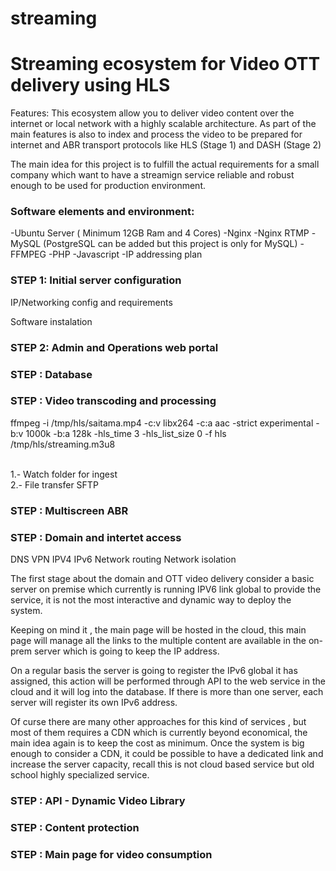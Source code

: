# streaming
<h1>Streaming ecosystem for Video OTT delivery using HLS </h1>

Features: 
This ecosystem allow you to deliver video content over the internet or local network with a highly scalable architecture. As part of the main features is also to index and process the video to be prepared for internet and ABR transport protocols like HLS (Stage 1) and DASH (Stage 2)

The main idea for this project is to fulfill the actual requirements for a small company which want to have a streamign service reliable and robust enough to be used for production environment.

<h3>Software elements and environment:</h3>

-Ubuntu Server ( Minimum 12GB Ram and 4 Cores)
-Nginx
-Nginx RTMP
-MySQL (PostgreSQL can be added but this project is only for MySQL)
-FFMPEG
-PHP
-Javascript
-IP addressing plan

<h3>STEP 1: Initial server configuration</h3>

IP/Networking config and requirements

Software instalation

<h3> STEP 2: Admin and Operations web portal </h3>

<h3> STEP : Database </h3> 

<h3> STEP : Video transcoding and processing </h3>

ffmpeg -i /tmp/hls/saitama.mp4 -c:v libx264 -c:a aac -strict experimental -b:v 1000k -b:a 128k -hls_time 3 -hls_list_size 0 -f hls /tmp/hls/streaming.m3u8

<br>
1.- Watch folder for ingest
<br>
2.- File transfer SFTP


<h3> STEP : Multiscreen ABR </h3>

<h3> STEP : Domain and intertet access </h3>

DNS
VPN
IPV4
IPv6
Network routing
Network isolation

The first stage about the domain and OTT video delivery consider a basic server on premise which currently is running IPV6 link global to provide the service,
it is not the most interactive and dynamic way to deploy the system. 

Keeping on mind it , the main page will be hosted in the cloud, this main page will manage all the links to the multiple content are available in the on-prem server which is going to keep the IP address.

On a regular basis the server is going to register the IPv6 global it has assigned, this action will be performed through API to the web service in the cloud and it will log into the database.
If there is more than one server, each server will register its own IPv6 address.

Of curse there are many other approaches for this kind of services , but most of them requires a CDN which is currently beyond economical, the main idea again is to keep the cost as minimum.
Once the system is big enough to consider a CDN, it could be possible to have a dedicated link and increase the server capacity, recall this is not cloud based service but old school highly specialized service.

<h3> STEP : API - Dynamic Video Library </h3>

<h3> STEP : Content protection </h3>

<h3> STEP : Main page for video consumption </h3>




